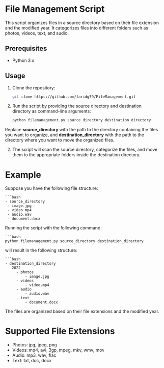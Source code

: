 # File Management Script

This script organizes files in a source directory based on their file extension and the modified year. It categorizes files into different folders such as photos, videos, text, and audio.

## Prerequisites

- Python 3.x

## Usage

1. Clone the repository:

   ```bash
   git clone https://github.com/faridg79/FileManagement.git

1. Run the script by providing the source directory and destination directory as command-line arguments:
   ```bash
   python filemanagement.py source_directory destination_directory
   
Replace **source_directory** with the path to the directory containing the files you want to organize, and **destination_directory** with the path to the directory where you want to move the organized files.

2. The script will scan the source directory, categorize the files, and move them to the appropriate folders inside the destination directory.

# Example
Suppose you have the following file structure:

    ```bash
    - source_directory
     - image.jpg
     - video.mp4
     - audio.wav
     - document.docx

Running the script with the following command:

    ```bash
    python filemanagement.py source_directory destination_directory

will result in the following structure:

    ```bash
    - destination_directory
     - 2022
         - photos
             - image.jpg
         - videos
             - video.mp4
         - audio
             - audio.wav
         - text
             - document.docx

The files are organized based on their file extensions and the modified year.

# Supported File Extensions
+ Photos: jpg, jpeg, png
+ Videos: mp4, avi, 3gp, mpeg, mkv, wmv, mov
+ Audio: mp3, wav, flac
+ Text: txt, doc, docx


